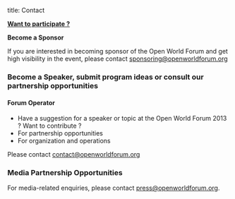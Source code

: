 title: Contact

<p><b><a href="http://openworldforum.org/eng/user/register" target="_blank">Want to participate ?</a></b></p>

<p><b>Become a Sponsor</b></p>

<p>If you are interested in becoming sponsor of the Open World Forum and get high visibility in the event, please contact&nbsp;<a href="mailto:sponsoring@openworldforum.org" target="_self">sponsoring@openworldforum.org</a></p>

<a name="eztoc1082290_0_1" id="eztoc1082290_0_1"></a>
<h3><b>Become a Speaker, submit program ideas or consult our partnership opportunities</b></h3>

<a name="eztoc1082290_0_1_1" id="eztoc1082290_0_1_1"></a><h4><b><b>Forum Operator</b></b></h4>

<ul>

<li>Have a suggestion for a speaker or topic at the Open World Forum 2013 ? Want to contribute ?</li>

<li>For partnership opportunities</li>

<li>For organization and operations</li>

</ul>

<p>Please contact&nbsp;<a href="mailto:team@openworldforum.org" target="_self">contact@openworldforum.org</a>&nbsp;</p><a name="eztoc1082290_0_2" id="eztoc1082290_0_2"></a>

<h3><b>Media Partnership Opportunities</b></h3>

<p>
For media-related enquiries, please contact <a href="mailto:press@openworldforum.org" target="_self">press@openworldforum.org</a>.
</p>
